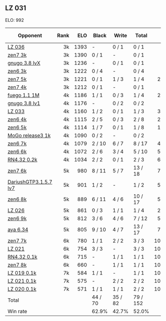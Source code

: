 ## LZ 031 ##

ELO: 992

Opponent | Rank | ELO | Black | Write | Total | Win rate
---------|-----:|----:|-------|-------|-------|-------:
[LZ 036](LZ%20036.md) | 3k | 1393 | - | 0 / 1 | 0 / 1 | 0.0%
[zen7 3k](zen7%203k.md) | 3k | 1390 | 0 / 1 | - | 0 / 1 | 0.0%
[gnugo 3.8 lvX](gnugo%203.8%20lvX.md) | 3k | 1236 | - | 0 / 1 | 0 / 1 | 0.0%
[zen6 3k](zen6%203k.md) | 3k | 1222 | 0 / 4 | - | 0 / 4 | 0.0%
[zen7 5k](zen7%205k.md) | 3k | 1221 | 0 / 1 | 1 / 3 | 1 / 4 | 25.0%
[zen7 4k](zen7%204k.md) | 3k | 1212 | 0 / 1 | - | 0 / 1 | 0.0%
[fuego 1.1 1M](fuego%201.1%201M.md) | 4k | 1186 | 1 / 1 | 0 / 3 | 1 / 4 | 25.0%
[gnugo 3.8 lv1](gnugo%203.8%20lv1.md) | 4k | 1176 | - | 0 / 2 | 0 / 2 | 0.0%
[LZ 033](LZ%20033.md) | 4k | 1160 | 1 / 2 | 0 / 1 | 1 / 3 | 33.3%
[zen6 4k](zen6%204k.md) | 4k | 1115 | 2 / 5 | 0 / 3 | 2 / 8 | 25.0%
[zen6 5k](zen6%205k.md) | 4k | 1114 | 1 / 7 | 0 / 1 | 1 / 8 | 12.5%
[MoGo release3 1k](MoGo%20release3%201k.md) | 4k | 1090 | 0 / 2 | - | 0 / 2 | 0.0%
[zen6 7k](zen6%207k.md) | 4k | 1079 | 2 / 10 | 6 / 7 | 8 / 17 | 47.1%
[zen6 6k](zen6%206k.md) | 4k | 1072 | 2 / 6 | 3 / 4 | 5 / 10 | 50.0%
[RN4.32 0.2k](RN4.32%200.2k.md) | 4k | 1034 | 2 / 2 | 0 / 1 | 2 / 3 | 66.7%
[zen7 6k](zen7%206k.md) | 5k | 980 | 8 / 11 | 5 / 7 | 13 / 18 | 72.2%
[DariushGTP3.1.5.7 lv7](DariushGTP3.1.5.7%20lv7.md) | 5k | 901 | 1 / 2 | - | 1 / 2 | 50.0%
[zen6 8k](zen6%208k.md) | 5k | 889 | 6 / 11 | 4 / 6 | 10 / 17 | 58.8%
[LZ 026](LZ%20026.md) | 5k | 861 | 0 / 3 | 1 / 1 | 1 / 4 | 25.0%
[zen6 9k](zen6%209k.md) | 5k | 812 | 3 / 6 | 4 / 6 | 7 / 12 | 58.3%
[aya 6.34](aya%206.34.md) | 5k | 805 | 9 / 10 | 4 / 7 | 13 / 17 | 76.5%
[zen7 7k](zen7%207k.md) | 6k | 780 | 1 / 1 | 2 / 2 | 3 / 3 | 100.0%
[LZ 021](LZ%20021.md) | 6k | 754 | 3 / 3 | - | 3 / 3 | 100.0%
[RN4.32 0.1k](RN4.32%200.1k.md) | 6k | 715 | - | 1 / 1 | 1 / 1 | 100.0%
[zen7 8k](zen7%208k.md) | 6k | 660 | - | 1 / 1 | 1 / 1 | 100.0%
[LZ 019 0.1k](LZ%20019%200.1k.md) | 7k | 584 | 1 / 1 | - | 1 / 1 | 100.0%
[LZ 021 0.1k](LZ%20021%200.1k.md) | 7k | 575 | - | 2 / 2 | 2 / 2 | 100.0%
[LZ 020 0.1k](LZ%20020%200.1k.md) | 7k | 571 | 1 / 1 | 1 / 1 | 2 / 2 | 100.0%
Total | | | 44 / 70 | 35 / 82 | 79 / 152 | 
Win rate| | | 62.9% | 42.7% | 52.0% | 
